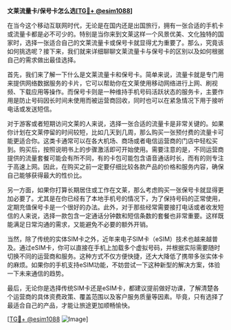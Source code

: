 **文莱流量卡/保号卡怎么选[[TG💪+ @esim1088](https://t.me/s/esim1088)]**

在当今这个移动互联网时代，无论是在国内还是出国旅行，拥有一张合适的手机卡或流量卡都是必不可少的。特别是当你来到文莱这样一个风景优美、文化独特的国家时，选择一张适合自己的文莱流量卡或保号卡就显得尤为重要了。那么，究竟该如何挑选呢？接下来，我们就来详细聊聊文莱流量卡与保号卡的区别以及如何根据自己的需求做出最佳选择。

首先，我们来了解一下什么是文莱流量卡和保号卡。简单来说，流量卡就是专门用来提供网络数据服务的卡片，它可以帮助你在文莱使用移动网络进行上网、刷视频、下载应用等操作。而保号卡则是一种维持手机号码活跃状态的服务卡，主要作用是防止号码因长时间未使用而被运营商回收，同时也可以在紧急情况下用于接听电话或发送短信。

对于游客或者短期访问文莱的人来说，选择一张合适的流量卡是非常关键的。如果你计划在文莱停留的时间较短，比如几天到几周，那么购买一张预付费的流量卡可能更适合你。这类卡通常可以在各大机场、商场或者电信运营商的门店中轻松买到。购买后，按照说明书上的步骤激活即可开始使用。需要注意的是，不同运营商提供的流量套餐可能会有所不同，有的卡包可能包含语音通话时长，而有的则专注于高速上网。因此，在购买之前一定要仔细比较各款产品的价格和服务内容，确保自己能够获得最大的性价比。

另一方面，如果你打算长期居住或工作在文莱，那么考虑购买一张保号卡就显得更加必要了。尤其是在你已经有了本地手机号的情况下，为了保持号码的正常使用，定期充值保号卡是一个很好的办法。此外，对于那些经常需要接打电话或者收发短信的人来说，选择一款包含一定通话分钟数和短信条数的套餐也非常重要。这样既能满足日常沟通的需求，又能避免不必要的额外开销。

当然，除了传统的实体SIM卡之外，近年来电子SIM卡（eSIM）技术也越来越普及。通过eSIM卡，你可以直接在手机上加载多个虚拟号码，并根据实际需要随时切换不同的运营商和服务。这种方式不仅方便快捷，还大大降低了携带多张实体卡的麻烦。如果你的手机支持eSIM功能，不妨尝试一下这种新型的解决方案，体验一下未来通信的趋势。

最后，无论你是选择传统SIM卡还是eSIM卡，都建议提前做好功课，了解清楚各个运营商的具体资费政策、覆盖范围以及客户服务质量等因素。毕竟，只有选择了最适合自己的产品，才能让旅途更加顺畅愉快。

[[TG💪+ @esim1088](https://t.me/s/esim1088) ![Image](https://i.postimg.cc/4NQfJmqS/Snipaste-2025-05-13-00-14-12.png)]